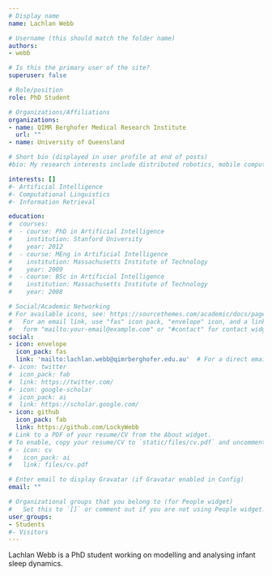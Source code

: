 ```yaml
---
# Display name
name: Lachlan Webb

# Username (this should match the folder name)
authors:
- webb

# Is this the primary user of the site?
superuser: false

# Role/position
role: PhD Student

# Organizations/Affiliations
organizations:
- name: QIMR Berghofer Medical Research Institute
  url: ""
- name: University of Queensland

# Short bio (displayed in user profile at end of posts)
#bio: My research interests include distributed robotics, mobile computing and programmable matter.

interests: []
#- Artificial Intelligence
#- Computational Linguistics
#- Information Retrieval

education:
#  courses:
#  - course: PhD in Artificial Intelligence
#    institution: Stanford University
#    year: 2012
#  - course: MEng in Artificial Intelligence
#    institution: Massachusetts Institute of Technology
#    year: 2009
#  - course: BSc in Artificial Intelligence
#    institution: Massachusetts Institute of Technology
#    year: 2008

# Social/Academic Networking
# For available icons, see: https://sourcethemes.com/academic/docs/page-builder/#icons
#   For an email link, use "fas" icon pack, "envelope" icon, and a link in the
#   form "mailto:your-email@example.com" or "#contact" for contact widget.
social:
- icon: envelope
  icon_pack: fas
  link: 'mailto:lachlan.webb@qimrberghofer.edu.au'  # For a direct email link, use "mailto:test@example.org".
#- icon: twitter
#  icon_pack: fab
#  link: https://twitter.com/
#- icon: google-scholar
#  icon_pack: ai
#  link: https://scholar.google.com/
- icon: github
  icon_pack: fab
  link: https://github.com/LockyWebb
# Link to a PDF of your resume/CV from the About widget.
# To enable, copy your resume/CV to `static/files/cv.pdf` and uncomment the lines below.
# - icon: cv
#   icon_pack: ai
#   link: files/cv.pdf

# Enter email to display Gravatar (if Gravatar enabled in Config)
email: ""

# Organizational groups that you belong to (for People widget)
#   Set this to `[]` or comment out if you are not using People widget.
user_groups:
- Students
#- Visitors
---
```


Lachlan Webb is a PhD student working on modelling and analysing infant sleep dynamics.
